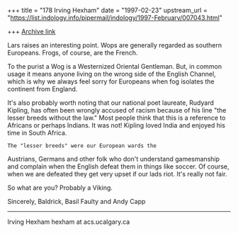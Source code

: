 +++
title = "178 Irving Hexham"
date = "1997-02-23"
upstream_url = "https://list.indology.info/pipermail/indology/1997-February/007043.html"

+++
[Archive link](https://list.indology.info/pipermail/indology/1997-February/007043.html)


Lars raises an interesting point. Wops are generally 
regarded as southern Europeans. Frogs, of course, are the 
French.

To the purist a Wog is a Westernized Oriental Gentleman. 
But, in common usage it means anyone living on the wrong 
side of the English Channel, which is why we always feel 
sorry for Europeans when fog isolates the continent from 
England.

It's also probably worth noting that our national poet 
laureate, Rudyard Kipling, has often been wrongly accused 
of racism because of his line "the lesser breeds without 
the law." Most people think that this is a reference to 
Africans or perhaps Indians. It was not! Kipling loved 
India and enjoyed his time in South Africa.

	The "lesser breeds" were our European wards the 
Austrians, Germans and other folk who don't understand 
gamesmanship and complain when the English defeat them in 
things like soccer. Of course, when we are defeated they 
get very upset if our lads riot. It's really not fair.

So what are you? Probably a Viking.

Sincerely, Baldrick, Basil Faulty and Andy Capp

----------------------
Irving Hexham
hexham at acs.ucalgary.ca






